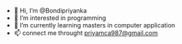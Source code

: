 - 👋 Hi, I’m @Bondipriyanka 
- 👀 I’m interested in programming
- 🌱 I’m currently learning masters in computer application
- 📫 connect me throught priyamca987@gmail.com

<!---
Bondipriyanka/Bondipriyanka is a ✨ special ✨ repository because its `README.md` (this file) appears on your GitHub profile.
You can click the Preview link to take a look at your changes.
--->
